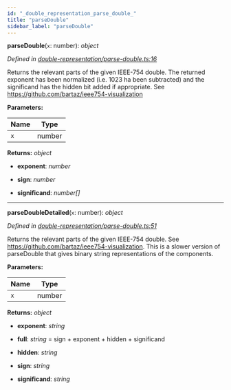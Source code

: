 ```yaml
---
id: "_double_representation_parse_double_"
title: "parseDouble"
sidebar_label: "parseDouble"
---
```


**parseDouble**(`x`: number): *object*

*Defined in [double-representation/parse-double.ts:16](https://github.com/FlorisSteenkamp/double-double/blob/d35ae52/src/double-representation/parse-double.ts#L16)*

Returns the relevant parts of the given IEEE-754 double. The returned
exponent has been normalized (i.e. 1023 ha been subtracted) and the
significand has the hidden bit added if appropriate.
See https://github.com/bartaz/ieee754-visualization

**Parameters:**

Name | Type |
------ | ------ |
`x` | number |

**Returns:** *object*

* **exponent**: *number*

* **sign**: *number*

* **significand**: *number[]*

___

**parseDoubleDetailed**(`x`: number): *object*

*Defined in [double-representation/parse-double.ts:51](https://github.com/FlorisSteenkamp/double-double/blob/d35ae52/src/double-representation/parse-double.ts#L51)*

Returns the relevant parts of the given IEEE-754 double.
See https://github.com/bartaz/ieee754-visualization.
This is a slower version of parseDouble that gives binary string
representations of the components.

**Parameters:**

Name | Type |
------ | ------ |
`x` | number |

**Returns:** *object*

* **exponent**: *string*

* **full**: *string* = sign + exponent + hidden + significand

* **hidden**: *string*

* **sign**: *string*

* **significand**: *string*

